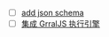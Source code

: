 - [ ] [add json schema](https://mvnrepository.com/artifact/com.networknt/json-schema-validator/1.0.64)
- [ ] [集成 GrralJS 执行引擎](https://www.graalvm.org/reference-manual/js/Options/)
